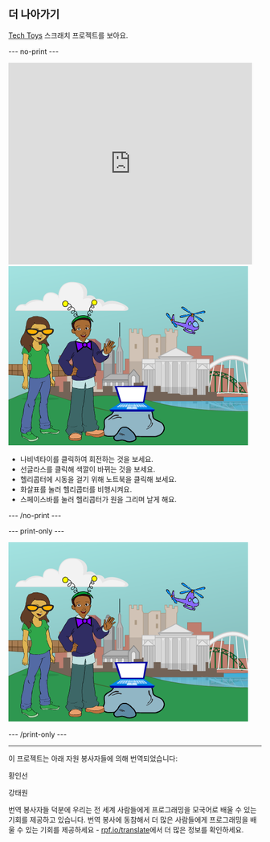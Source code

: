 ## 더 나아가기

[Tech Toys](https://projects.raspberrypi.org/ko-KR/projects/tech-toys) 스크래치 프로젝트를 보아요.

--- no-print ---

<div class="scratch-preview">
  <iframe allowtransparency="true" width="485" height="402" src="https://scratch.mit.edu/projects/embed/301514002/?autostart=false" frameborder="0" scrolling="no"></iframe>
  <img src="images/toys-final.png">
</div>

+ 나비넥타이를 클릭하여 회전하는 것을 보세요.
+ 선글라스를 클릭해 색깔이 바뀌는 것을 보세요.
+ 헬리콥터에 시동을 걸기 위해 노트북을 클릭해 보세요.
+ 화살표를 눌러 헬리콥터를 비행시켜요.
+ 스페이스바를 눌러 헬리콥터가 원을 그리며 날게 해요.

--- /no-print ---

--- print-only ---

![완료된 프로젝트](images/toys-final.png)

--- /print-only ---



***
이 프로젝트는 아래 자원 봉사자들에 의해 번역되었습니다:

황인선

강태원

번역 봉사자들 덕분에 우리는 전 세계 사람들에게 프로그래밍을 모국어로 배울 수 있는 기회를 제공하고 있습니다. 번역 봉사에 동참해서 더 많은 사람들에게 프로그래밍을 배울 수 있는 기회를 제공하세요 - [rpf.io/translate](https://rpf.io/translate)에서 더 많은 정보를 확인하세요.